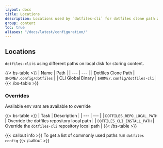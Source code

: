 ```yaml
---
layout: docs
title: Locations
description: Locations used by `dotfiles-cli` for dotfiles clone path and configurations.
group: content
toc: true
aliases: "/docs/latest/configuration/"
---
```


## Locations

`dotfiles-cli` is using different paths on local disk for storing content. 

{{< bs-table >}}
| Name | Path |
| --- | --- |
| Dotfiles Clone Path | `$HOME/.config/dotfiles` |
| CLI Global Binary | `$HOME/.config/dotfiles-cli` |
{{< /bs-table >}}

### Overrides

Available env vars are available to override 

{{< bs-table >}}
| Task | Description |
| --- | --- |
| `DOTFILES_REPO_LOCAL_PATH` | Override the dotfiles repository local path |
| `DOTFILES_CLI_INSTALL_PATH` | Override the `dotfiles-cli` repository local path |
{{< /bs-table >}}

{{< callout info >}}
To get a list of commonly used paths run `dotfiles config`
{{< /callout >}}
